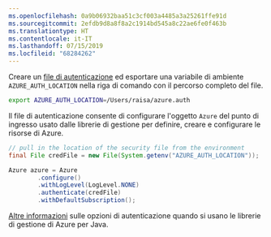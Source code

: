 ```yaml
---
ms.openlocfilehash: 0a9b06932baa51c3cf003a4485a3a25261ffe91d
ms.sourcegitcommit: 2efdb9d8a8f8a2c1914bd545a8c22ae6fe0f463b
ms.translationtype: HT
ms.contentlocale: it-IT
ms.lasthandoff: 07/15/2019
ms.locfileid: "68284262"
---
```

Creare un [file di autenticazione](../java-sdk-azure-authenticate.md#mgmt-file) ed esportare una variabile di ambiente `AZURE_AUTH_LOCATION` nella riga di comando con il percorso completo del file.

```bash
export AZURE_AUTH_LOCATION=/Users/raisa/azure.auth
```

Il file di autenticazione consente di configurare l'oggetto `Azure` del punto di ingresso usato dalle librerie di gestione per definire, creare e configurare le risorse di Azure.

```java
// pull in the location of the security file from the environment 
final File credFile = new File(System.getenv("AZURE_AUTH_LOCATION"));

Azure azure = Azure
        .configure()
        .withLogLevel(LogLevel.NONE)
        .authenticate(credFile)
        .withDefaultSubscription();
```

[Altre informazioni](../java-sdk-azure-authenticate.md#mgmt-auth) sulle opzioni di autenticazione quando si usano le librerie di gestione di Azure per Java.